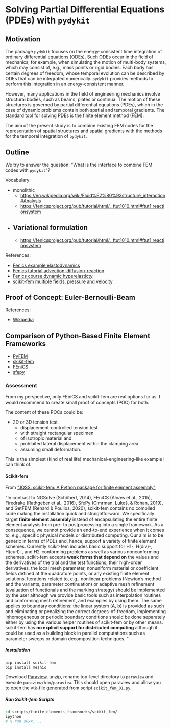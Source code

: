 # Solving Partial Differential Equations (PDEs) with `pydykit`

## Motivation

The package `pydykit` focuses on the energy-consistent time integration
of ordinary differential equations (ODEs).
Such ODEs occur in the field of mechanics, for example, when simulating the motion of multi-body systems,
which may consist of, e.g., mass points or rigid bodies.
Each body has certain degrees of freedom, whose temporal evolution can be described by ODEs that can be integrated numerically.
`pydykit` provides methods to perform this integration in an energy-consistent manner.

However, many applications in the field of engineering mechanics involve
structural bodies, such as beams, plates or continua.
The motion of these structures is governed by partial differential equations (PDEs),
which in the case of dynamic problems contain both spatial and temporal gradients.
The standard tool for solving PDEs is the finite element method (FEM).

The aim of the present study is to combine existing FEM codes
for the representation of spatial structures and spatial gradients
with the methods for the temporal integration of `pydykit`.

## Outline

We try to answer the question: "What is the interface to combine FEM codes with `pydykit`"?

Vocabulary:

- monolithic
  - https://en.wikipedia.org/wiki/Fluid%E2%80%93structure_interaction#Analysis
  - https://fenicsproject.org/pub/tutorial/html/._ftut1010.html#ftut1:reactionsystem
- ## Variational formulation
  - https://fenicsproject.org/pub/tutorial/html/._ftut1010.html#ftut1:reactionsystem

References:

- [Fenics example elastodynamics](https://fenicsproject.org/olddocs/dolfin/2019.1.0/python/demos/elastodynamics/demo_elastodynamics.py.html)
- [Fenics tutorial advection-diffusion-reaction](https://fenicsproject.org/pub/tutorial/html/._ftut1010.html#ftut1:reactionsystem)
- [Fenics course dynamic hyperelasticty](https://fenicsproject.org/pub/course/lectures/2016-04-11-alnaes-simula/lecture_07_dynamic_hyperelasticity.pdf)
- [scikit-fem multiple fields, pressure and velocity](https://github.com/kinnala/scikit-fem/blob/10.0.1/docs/examples/ex18.py)

## Proof of Concept: Euler-Bernoulli-Beam

References:

- [Wikipedia](https://en.wikipedia.org/wiki/Euler%E2%80%93Bernoulli_beam_theory)

## Comparison of Python-Based Finite Element Frameworks

- [PyFEM](https://github.com/jjcremmers/PyFEM)
- [skikit-fem](https://github.com/kinnala/scikit-fem)
- [FEniCS](https://github.com/FEniCS/dolfinx)
- [sfepy](https://github.com/sfepy/sfepy)

### Assessment

From my perspective, only FEniCS and scikit-fem are real options for us.
I would recommend to create small proof of concepts (POC) for both.

The content of these POCs could be:

- 2D or 3D tension test
  - displacement-controlled tension test
  - with straight rectangular specimen
  - of isotropic material and
  - prohibited lateral displacement within the clamping area
  - assuming small deformation.

This is the simplest (kind of real life) mechanical-engineering-like example I can think of.

#### Scikit-fem

From ["JOSS: scikit-fem: A Python package for finite element assembly"](file:///home/julian/Downloads/gustafsson2020scikit-fem.pdf)

"In contrast to NGSolve (Schöberl, 2014), FEniCS (Alnæs et al., 2015), Firedrake (Rathgeber et
al., 2016), SfePy (Cimrman, Lukeš, & Rohan, 2019), and GetFEM (Renard & Poulios, 2020),
scikit-fem contains no compiled code making the installation quick and straightforward.
We specifically target **finite element assembly** instead of encapsulating the entire finite element
analysis from pre- to postprocessing into a single framework. As a consequence, we cannot
provide an end-to-end experience when it comes to, e.g., specific physical models or distributed
computing. Our aim is to be generic in terms of PDEs and, hence, support a variety of finite
element schemes. Currently scikit-fem includes basic support for H1-, H(div)-, H(curl)-,
and H2-conforming problems as well as various nonconforming schemes.
scikit-fem accepts **weak forms that depend on** the values and the derivatives of the trial and
the test functions, their high-order derivatives, the local mesh parameter, nonuniform material
or coefficient fields defined at the quadrature points, or any existing finite element solutions.
Iterations related to, e.g., nonlinear problems (Newton’s method and the variants, parameter
continuation) or adaptive mesh refinement (evaluation of functionals and the marking strategy)
should be implemented by the user although we provide basic tools such as interpolation
routines and conforming mesh refinement, and examples by using them. The same applies to
boundary conditions: the linear system (A, b) is provided as such and eliminating or penalizing
the correct degrees-of-freedom, implementing inhomogeneous or periodic boundary conditions
should be done separately either by using the various helper routines of scikit-fem or by
other means. scikit-fem has **no explicit support for distributed computing** although it could
be used as a building block in parallel computations such as parameter sweeps or domain
decomposition techniques.
"

##### Installation

```bash
pip install scikit-fem
pip install meshio
```

Download [Paraview](https://www.paraview.org/download/), unzip, rename top-level directory to `paraview` and execute `paraview/bin/paraview`.
This should open paraview and allow you to open the vtk-file generated from script `scikit_fem_01.py`.

##### Run Scikit-fem Scripts

```bash
cd scripts/finite_elements_frameworks/scikit_fem/
ipython
# % run s0xx....
```

